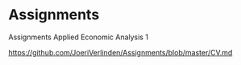 # Assignments
Assignments Applied Economic Analysis 1

https://github.com/JoeriVerlinden/Assignments/blob/master/CV.md
